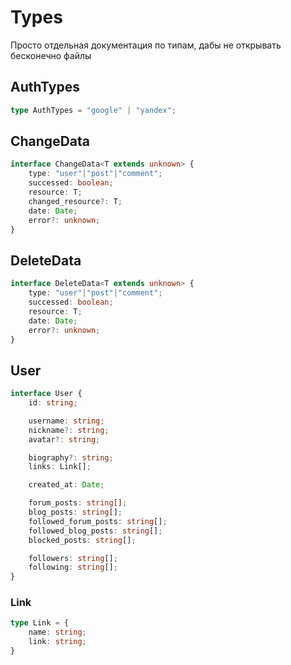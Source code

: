 # Types

Просто отдельная документация по типам, дабы не открывать бесконечно файлы

## AuthTypes
```ts
type AuthTypes = "google" | "yandex";
```

## ChangeData
```ts
interface ChangeData<T extends unknown> {
    type: "user"|"post"|"comment";
    successed: boolean;
	resource: T;
	changed_resource?: T;
	date: Date;
	error?: unknown;
}
```

## DeleteData
```ts
interface DeleteData<T extends unknown> {
    type: "user"|"post"|"comment";
    successed: boolean;
	resource: T;
    date: Date;
    error?: unknown;
}
```

## User
```ts
interface User {
	id: string;

	username: string;
	nickname?: string;
	avatar?: string;

	biography?: string;
	links: Link[];

	created_at: Date;

	forum_posts: string[];
	blog_posts: string[];
	followed_forum_posts: string[];
	followed_blog_posts: string[];
	blocked_posts: string[];

	followers: string[];
	following: string[];
}
```

### Link
```ts
type Link = {
	name: string;
	link: string;
}
```